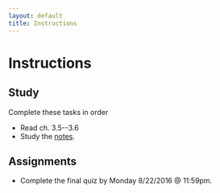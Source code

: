 ```yaml
---
layout: default
title: Instructions
---
```




# Instructions #

## Study

Complete these tasks in order

+ Read ch. 3.5--3.6
+ Study the [notes](/Teaching/Examined/Ethics/Handout4).  



## Assignments

+ Complete the final quiz by Monday 8/22/2016 @ 11:59pm.


